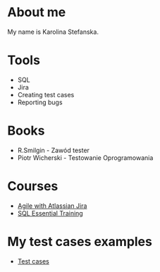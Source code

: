About me
=======

My name is Karolina Stefanska.

Tools
=======

- SQL
- Jira
- Creating test cases
- Reporting bugs

Books
=======

- R.Smilgin - Zawód tester
- Piotr Wicherski - Testowanie Oprogramowania
 
Courses
=======

- [Agile with Atlassian Jira](https://www.coursera.org/learn/agile-atlassian-jira)
- [SQL Essential Training](https://www.linkedin.com/learning/sql-essential-training-3/understanding-sql?autoplay=true&trk=learning-course_tocItem&upsellOrderOrigin=default_guest_learning)

My test cases examples
=======================
- [Test cases](https://docs.google.com/spreadsheets/d/1hbP8TgLm_I88-AvL9DjSJt136it1lnYDF7uMPtWo5i8/edit#gid=0)

<!---
karolinazak/karolinazak is a ✨ special ✨ repository because its `README.md` (this file) appears on your GitHub profile.
You can click the Preview link to take a look at your changes.
--->
